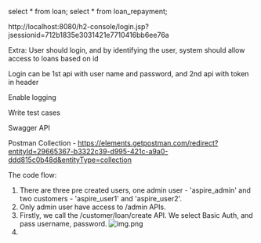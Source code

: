 select * from loan;
select * from loan_repayment;

http://localhost:8080/h2-console/login.jsp?jsessionid=712b1835e3031421e7710416bb6ee76a

Extra:
User should login, and by identifying the user, system should allow access to loans based on id

Login can be 1st api with user name and password, and 2nd api with token in header

Enable logging

Write test cases

Swagger API

Postman Collection - https://elements.getpostman.com/redirect?entityId=29665367-b3322c39-d995-421c-a9a0-ddd815c0b48d&entityType=collection



The code flow:
1. There are three pre created users, one admin user - 'aspire_admin' and two customers - 'aspire_user1' and 'aspire_user2'.
2. Only admin user have access to /admin APIs.
3. Firstly, we call the /customer/loan/create API.
    We select Basic Auth, and pass username, password. 
     ![img.png](img.png)
4.

